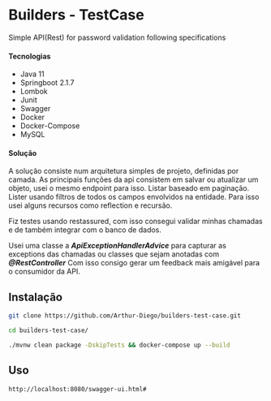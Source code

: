 # Builders - TestCase

Simple API(Rest) for password validation following specifications
#### Tecnologias
* Java 11 
* Springboot 2.1.7
* Lombok
* Junit
* Swagger
* Docker
* Docker-Compose
* MySQL
#### Solução
A solução consiste num arquitetura simples de projeto, definidas por camada.
As principais funções da api consistem em salvar ou atualizar um objeto, usei o mesmo endpoint para isso.
Listar baseado em paginação.
Lister usando filtros de todos os campos envolvidos na entidade. Para isso usei alguns recursos como reflection e recursão.

Fiz testes usando restassured, com isso consegui validar minhas chamadas e de também integrar com o banco de dados.

Usei uma classe a ***ApiExceptionHandlerAdvice*** para capturar as exceptions das chamadas ou classes que sejam anotadas com ***@RestController***
Com isso consigo gerar um feedback mais amigável para o consumidor da API.
## Instalação
```bash
git clone https://github.com/Arthur-Diego/builders-test-case.git

cd builders-test-case/

./mvnw clean package -DskipTests && docker-compose up --build
```

## Uso
```bash
http://localhost:8080/swagger-ui.html#
```
